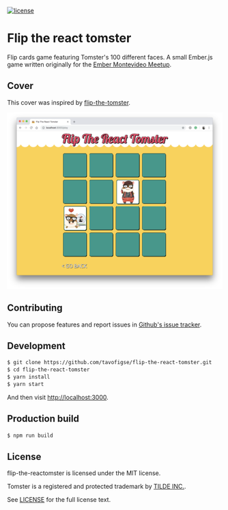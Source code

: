 [![license](https://img.shields.io/github/license/mashape/apistatus.svg)](https://github.com/tavofigse/flip-the-react-tomster/blob/master/LICENSE.md)

# Flip the react tomster

Flip cards game featuring Tomster's 100 different faces. A small Ember.js game written originally for the [Ember Montevideo Meetup](https://www.meetup.com/ember-montevideo).

## Cover

This cover was inspired by [flip-the-tomster](https://github.com/mvdwg/flip-the-tomster).

![screenshot](screenshot.png)

## Contributing

You can propose features and report issues in [Github's issue tracker](https://github.com/mvdwg/flip-the-tomster/issues).

## Development

```sh
$ git clone https://github.com/tavofigse/flip-the-react-tomster.git
$ cd flip-the-react-tomster
$ yarn install
$ yarn start
```

And then visit [http://localhost:3000](http://localhost:3000).

## Production build
```sh
$ npm run build
```

## License

flip-the-reactomster is licensed under the MIT license.

Tomster is a registered and protected trademark by [TILDE INC.](http://www.tilde.io).

See [LICENSE](./LICENSE.md) for the full license text.
